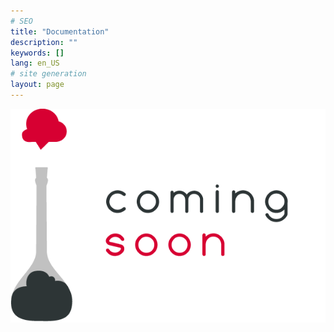 ```yaml
---
# SEO
title: "Documentation"
description: ""
keywords: []
lang: en_US
# site generation
layout: page
---
```

![](/media/coming-soon.png)